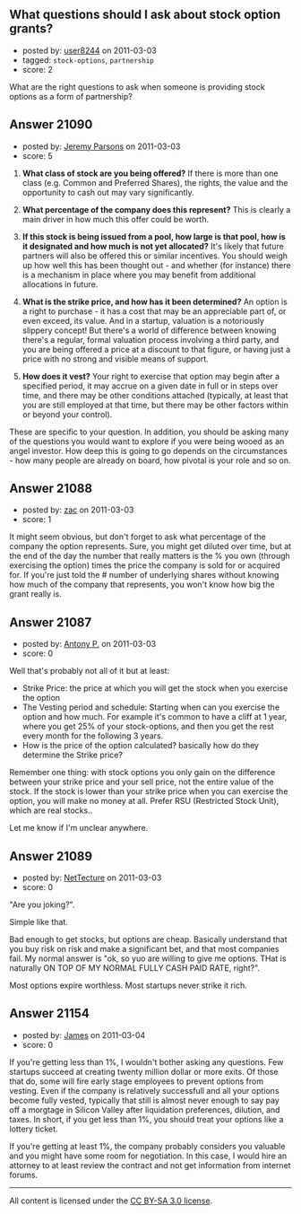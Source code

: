 ## What questions should I ask about stock option grants?

- posted by: [user8244](https://stackexchange.com/users/-1/8244-user8244) on 2011-03-03
- tagged: `stock-options`, `partnership`
- score: 2

What are the right questions to ask when someone is providing stock options as a form of partnership? 


## Answer 21090

- posted by: [Jeremy Parsons](https://stackexchange.com/users/-1/4291-jeremy-parsons) on 2011-03-03
- score: 5

 1. **What class of stock are you being offered?** If there is more than one class (e.g. Common and Preferred Shares), the rights, the value and the opportunity to cash out may vary significantly.

 2. **What percentage of the company does this represent?** This is clearly a main driver in how much this offer could be worth.

 3. **If this stock is being issued from a pool, how large is that pool, how is it designated and how much is not yet allocated?** It's likely that future partners will also be offered this or similar incentives. You should weigh up how well this has been thought out - and whether (for instance) there is a mechanism in place where you may benefit from additional allocations in future.

 3. **What is the strike price, and how has it been determined?** An option is a right to purchase - it has a cost that may be an appreciable part of, or even exceed, its value. And in a startup, valuation is a notoriously slippery concept! But there's a world of difference between knowing there's a regular, formal valuation process involving a third party, and you are being offered a price at a discount to that figure, or having just a price with no strong and visible means of support.

 4. **How does it vest?** Your right to exercise that option may begin after a specified period, it may accrue on a given date in full or in steps over time, and there may be other conditions attached (typically, at least that you are still employed at that time, but there may be other factors within or beyond your control). 

These are specific to your question. In addition, you should be asking many of the questions you would want to explore if you were being wooed as an angel investor. How deep this is going to go depends on the circumstances - how many people are already on board, how pivotal is your role and so on.


## Answer 21088

- posted by: [zac](https://stackexchange.com/users/-1/6708-zac) on 2011-03-03
- score: 1

It might seem obvious, but don't forget to ask what percentage of the company the option represents. Sure, you might get diluted over time, but at the end of the day the number that really matters is the % you own (through exercising the option) times the price the company is sold for or acquired for. If you're just told the # number of underlying shares without knowing how much of the company that represents, you won't know how big the grant really is.  




## Answer 21087

- posted by: [Antony P.](https://stackexchange.com/users/-1/7812-antony-p) on 2011-03-03
- score: 0

Well that's probably not all of it but at least:
 - Strike Price: the price at which you will get the stock when you exercise the option
 - The Vesting period and schedule: Starting when can you exercise the option and how much. For example it's common to have a cliff at 1 year, where you get 25% of your stock-options, and then you get the rest every month for the following 3 years.
 - How is the price of the option calculated? basically how do they determine the Strike price?

Remember one thing: with stock options you only gain on the difference between your strike price and your sell price, not the entire value of the stock. If the stock is lower than your strike price when you can exercise the option, you will make no money at all. Prefer RSU (Restricted Stock Unit), which are real stocks..

Let me know if I'm unclear anywhere.


## Answer 21089

- posted by: [NetTecture](https://stackexchange.com/users/-1/3350-nettecture) on 2011-03-03
- score: 0

"Are you joking?".

Simple like that.

Bad enough to get stocks, but options are cheap. Basically understand that you buy risk on risk and make a significant bet, and that most companies fail. My normal answer is "ok, so yuo are willing to give me options. THat is naturally ON TOP OF MY NORMAL FULLY CASH PAID RATE, right?".

Most options expire worthless. Most startups never strike it rich.


## Answer 21154

- posted by: [James](https://stackexchange.com/users/-1/7946-james) on 2011-03-04
- score: 0

If you're getting less than 1%, I wouldn't bother asking any questions.  Few startups
succeed at creating twenty million dollar or more exits.  Of those that do, some will 
fire early stage employees to prevent options from vesting.  Even if the company is
relatively successfull and all your options become fully vested, typically that still
is almost never enough to say pay off a morgtage in Silicon Valley after liquidation
preferences, dilution, and taxes.  In short, if you get less than 1%, you should treat
your options like a lottery ticket.

If you're getting at least 1%, the company probably considers you valuable and you might
have some room for negotiation.  In this case, I would hire an attorney to at least review
the contract and not get information from internet forums.



---

All content is licensed under the [CC BY-SA 3.0 license](https://creativecommons.org/licenses/by-sa/3.0/).
